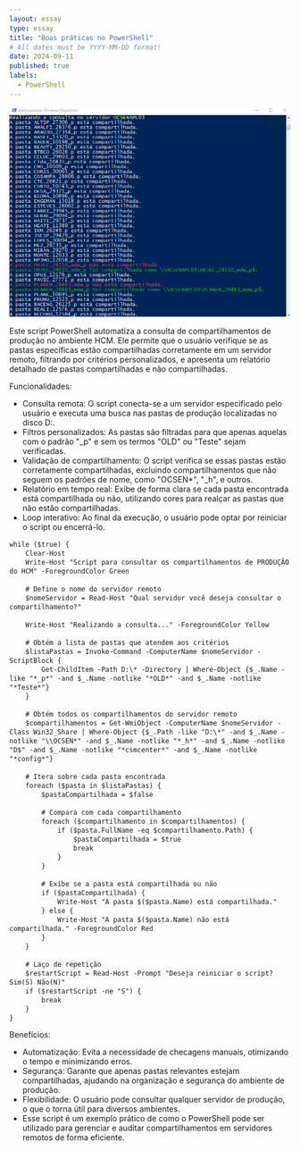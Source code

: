```yaml
---
layout: essay
type: essay
title: "Boas práticas no PowerShell"
# All dates must be YYYY-MM-DD format!
date: 2024-09-11
published: true
labels:
  - PowerShell
---
```


<img class="img-fluid" src="../img/Share.png">

Este script PowerShell automatiza a consulta de compartilhamentos de produção no ambiente HCM. Ele permite que o usuário verifique se as pastas específicas estão compartilhadas corretamente em um servidor remoto, filtrando por critérios personalizados, e apresenta um relatório detalhado de pastas compartilhadas e não compartilhadas.

Funcionalidades:
- Consulta remota: O script conecta-se a um servidor especificado pelo usuário e executa uma busca nas pastas de produção localizadas no disco D:.
- Filtros personalizados: As pastas são filtradas para que apenas aquelas com o padrão "_p" e sem os termos "OLD" ou "Teste" sejam verificadas.
- Validação de compartilhamento: O script verifica se essas pastas estão corretamente compartilhadas, excluindo compartilhamentos que não seguem os padrões de nome, como "OCSEN*", "_h", e outros.
- Relatório em tempo real: Exibe de forma clara se cada pasta encontrada está compartilhada ou não, utilizando cores para realçar as pastas que não estão compartilhadas.
- Loop interativo: Ao final da execução, o usuário pode optar por reiniciar o script ou encerrá-lo.

```
while ($true) {
    Clear-Host
    Write-Host "Script para consultar os compartilhamentos de PRODUÇÃO do HCM" -ForegroundColor Green

    # Define o nome do servidor remoto
    $nomeServidor = Read-Host "Qual servidor você deseja consultar o compartilhamento?"

    Write-Host "Realizando a consulta..." -ForegroundColor Yellow

    # Obtém a lista de pastas que atendem aos critérios
    $listaPastas = Invoke-Command -ComputerName $nomeServidor -ScriptBlock {
        Get-ChildItem -Path D:\* -Directory | Where-Object {$_.Name -like "*_p*" -and $_.Name -notlike "*OLD*" -and $_.Name -notlike "*Teste*"}
    }

    # Obtém todos os compartilhamentos do servidor remoto 
    $compartilhamentos = Get-WmiObject -ComputerName $nomeServidor -Class Win32_Share | Where-Object {$_.Path -like "D:\*" -and $_.Name -notlike "\\OCSEN*" -and $_.Name -notlike "*_h*" -and $_.Name -notlike "D$" -and $_.Name -notlike "*csmcenter*" -and $_.Name -notlike "*config*"}

    # Itera sobre cada pasta encontrada
    foreach ($pasta in $listaPastas) {
        $pastaCompartilhada = $false

        # Compara com cada compartilhamento
        foreach ($compartilhamento in $compartilhamentos) {
            if ($pasta.FullName -eq $compartilhamento.Path) {
                $pastaCompartilhada = $true
                break
            }
        }

        # Exibe se a pasta está compartilhada ou não
        if ($pastaCompartilhada) {
            Write-Host "A pasta $($pasta.Name) está compartilhada."
        } else {
            Write-Host "A pasta $($pasta.Name) não está compartilhada." -ForegroundColor Red
        }
    }

    # Laço de repetição
    $restartScript = Read-Host -Prompt "Deseja reiniciar o script? Sim(S) Não(N)"
    if ($restartScript -ne "S") {
        break
    }
}
```

Benefícios:
- Automatização: Evita a necessidade de checagens manuais, otimizando o tempo e minimizando erros.
- Segurança: Garante que apenas pastas relevantes estejam compartilhadas, ajudando na organização e segurança do ambiente de produção.
- Flexibilidade: O usuário pode consultar qualquer servidor de produção, o que o torna útil para diversos ambientes.
- Esse script é um exemplo prático de como o PowerShell pode ser utilizado para gerenciar e auditar compartilhamentos em servidores remotos de forma eficiente.
